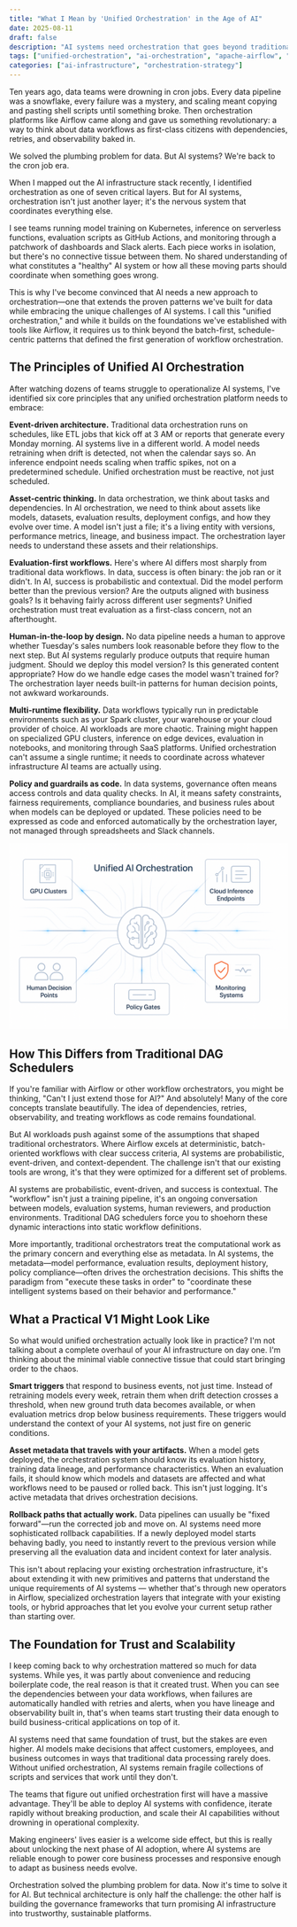 ```yaml
---
title: "What I Mean by 'Unified Orchestration' in the Age of AI"
date: 2025-08-11
draft: false
description: "AI systems need orchestration that goes beyond traditional DAG schedulers. Exploring six principles for unified orchestration, from event-driven triggers to evaluation-first workflows, and why the future of AI infrastructure requires rethinking how we coordinate intelligent systems at scale."
tags: ["unified-orchestration", "ai-orchestration", "apache-airflow", "mlops", "ai-infrastructure", "workflow-orchestration"]
categories: ["ai-infrastructure", "orchestration-strategy"]
---
```


Ten years ago, data teams were drowning in cron jobs. Every data pipeline was a snowflake, every failure was a mystery, and scaling meant copying and pasting shell scripts until something broke. Then orchestration platforms like Airflow came along and gave us something revolutionary: a way to think about data workflows as first-class citizens with dependencies, retries, and observability baked in.

We solved the plumbing problem for data. But AI systems? We're back to the cron job era.

When I mapped out the AI infrastructure stack recently, I identified orchestration as one of seven critical layers. But for AI systems, orchestration isn't just another layer; it's the nervous system that coordinates everything else.

I see teams running model training on Kubernetes, inference on serverless functions, evaluation scripts as GitHub Actions, and monitoring through a patchwork of dashboards and Slack alerts. Each piece works in isolation, but there's no connective tissue between them. No shared understanding of what constitutes a "healthy" AI system or how all these moving parts should coordinate when something goes wrong.

This is why I've become convinced that AI needs a new approach to orchestration—one that extends the proven patterns we've built for data while embracing the unique challenges of AI systems. I call this "unified orchestration," and while it builds on the foundations we've established with tools like Airflow, it requires us to think beyond the batch-first, schedule-centric patterns that defined the first generation of workflow orchestration.

## The Principles of Unified AI Orchestration

After watching dozens of teams struggle to operationalize AI systems, I've identified six core principles that any unified orchestration platform needs to embrace:

**Event-driven architecture.**  Traditional data orchestration runs on schedules, like ETL jobs that kick off at 3 AM or reports that generate every Monday morning. AI systems live in a different world. A model needs retraining when drift is detected, not when the calendar says so. An inference endpoint needs scaling when traffic spikes, not on a predetermined schedule. Unified orchestration must be reactive, not just scheduled.

**Asset-centric thinking.** In data orchestration, we think about tasks and dependencies. In AI orchestration, we need to think about assets like models, datasets, evaluation results, deployment configs, and how they evolve over time. A model isn't just a file; it's a living entity with versions, performance metrics, lineage, and business impact. The orchestration layer needs to understand these assets and their relationships.

**Evaluation-first workflows.** Here's where AI differs most sharply from traditional data workflows. In data, success is often binary: the job ran or it didn't. In AI, success is probabilistic and contextual. Did the model perform better than the previous version? Are the outputs aligned with business goals? Is it behaving fairly across different user segments? Unified orchestration must treat evaluation as a first-class concern, not an afterthought.

**Human-in-the-loop by design.**  No data pipeline needs a human to approve whether Tuesday's sales numbers look reasonable before they flow to the next step. But AI systems regularly produce outputs that require human judgment. Should we deploy this model version? Is this generated content appropriate? How do we handle edge cases the model wasn't trained for? The orchestration layer needs built-in patterns for human decision points, not awkward workarounds.

**Multi-runtime flexibility.** Data workflows typically run in predictable environments such as your Spark cluster, your warehouse or your cloud provider of choice. AI workloads are more chaotic. Training might happen on specialized GPU clusters, inference on edge devices, evaluation in notebooks, and monitoring through SaaS platforms. Unified orchestration can't assume a single runtime; it needs to coordinate across whatever infrastructure AI teams are actually using.

**Policy and guardrails as code.** In data systems, governance often means access controls and data quality checks. In AI, it means safety constraints, fairness requirements, compliance boundaries, and business rules about when models can be deployed or updated. These policies need to be expressed as code and enforced automatically by the orchestration layer, not managed through spreadsheets and Slack channels.

![Unified AI orchestration diagram with central hub connected to GPU clusters, inference endpoints, human decision points, policy gates, and monitoring systems](diagram.png "Unlike traditional DAG schedulers that run tasks on schedules, unified orchestration acts as an intelligent nervous system, coordinating GPU clusters, inference endpoints, human decision points, and policy gates based on real-time conditions and business requirements.")

## How This Differs from Traditional DAG Schedulers

If you're familiar with Airflow or other workflow orchestrators, you might be thinking, "Can't I just extend those for AI?" And absolutely! Many of the core concepts translate beautifully. The idea of dependencies, retries, observability, and treating workflows as code remains foundational.

But AI workloads push against some of the assumptions that shaped traditional orchestrators. Where Airflow excels at deterministic, batch-oriented workflows with clear success criteria, AI systems are probabilistic, event-driven, and context-dependent. The challenge isn't that our existing tools are wrong, it's that they were optimized for a different set of problems.

AI systems are probabilistic, event-driven, and success is contextual. The "workflow" isn't just a training pipeline, it's an ongoing conversation between models, evaluation systems, human reviewers, and production environments. Traditional DAG schedulers force you to shoehorn these dynamic interactions into static workflow definitions.

More importantly, traditional orchestrators treat the computational work as the primary concern and everything else as metadata. In AI systems, the metadata—model performance, evaluation results, deployment history, policy compliance—often drives the orchestration decisions. This shifts the paradigm from "execute these tasks in order" to "coordinate these intelligent systems based on their behavior and performance."

## What a Practical V1 Might Look Like

So what would unified orchestration actually look like in practice? I'm not talking about a complete overhaul of your AI infrastructure on day one. I'm thinking about the minimal viable connective tissue that could start bringing order to the chaos.

**Smart triggers** that respond to business events, not just time. Instead of retraining models every week, retrain them when drift detection crosses a threshold, when new ground truth data becomes available, or when evaluation metrics drop below business requirements. These triggers would understand the context of your AI systems, not just fire on generic conditions.

**Asset metadata that travels with your artifacts.** When a model gets deployed, the orchestration system should know its evaluation history, training data lineage, and performance characteristics. When an evaluation fails, it should know which models and datasets are affected and what workflows need to be paused or rolled back. This isn't just logging. It's active metadata that drives orchestration decisions.

**Rollback paths that actually work.** Data pipelines can usually be "fixed forward"—run the corrected job and move on. AI systems need more sophisticated rollback capabilities. If a newly deployed model starts behaving badly, you need to instantly revert to the previous version while preserving all the evaluation data and incident context for later analysis.

This isn't about replacing your existing orchestration infrastructure, it's about extending it with new primitives and patterns that understand the unique requirements of AI systems — whether that's through new operators in Airflow, specialized orchestration layers that integrate with your existing tools, or hybrid approaches that let you evolve your current setup rather than starting over.

## The Foundation for Trust and Scalability

I keep coming back to why orchestration mattered so much for data systems. While yes, it was partly about convenience and reducing boilerplate code, the real reason is that it created trust. When you can see the dependencies between your data workflows, when failures are automatically handled with retries and alerts, when you have lineage and observability built in, that's when teams start trusting their data enough to build business-critical applications on top of it.

AI systems need that same foundation of trust, but the stakes are even higher. AI models make decisions that affect customers, employees, and business outcomes in ways that traditional data processing rarely does. Without unified orchestration, AI systems remain fragile collections of scripts and services that work until they don't.

The teams that figure out unified orchestration first will have a massive advantage. They'll be able to deploy AI systems with confidence, iterate rapidly without breaking production, and scale their AI capabilities without drowning in operational complexity.

Making engineers' lives easier is a welcome side effect, but this is really about unlocking the next phase of AI adoption, where AI systems are reliable enough to power core business processes and responsive enough to adapt as business needs evolve.

Orchestration solved the plumbing problem for data. Now it's time to solve it for AI. But technical architecture is only half the challenge: the other half is building the governance frameworks that turn promising AI infrastructure into trustworthy, sustainable platforms.
